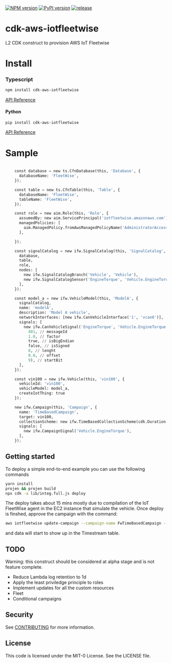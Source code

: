 [![NPM version](https://badge.fury.io/js/cdk-aws-iotfleetwise.svg)](https://badge.fury.io/js/cdk-aws-iotfleetwise)
[![PyPI version](https://badge.fury.io/py/cdk-aws-iotfleetwise.svg)](https://badge.fury.io/py/cdk-aws-iotfleetwise)
[![release](https://github.com/aws-samples/cdk-aws-iotfleetwise/actions/workflows/release.yml/badge.svg)](https://github.com/aws-samples/cdk-aws-iotfleetwise/actions/workflows/release.yml)

# cdk-aws-iotfleetwise

L2 CDK construct to provision AWS IoT Fleetwise

# Install

### Typescript

```sh
npm install cdk-aws-iotfleetwise
```

[API Reference](doc/api-typescript.md)

#### Python

```sh
pip install cdk-aws-iotfleetwise
```

[API Reference](doc/api-python.md)

# Sample

```python

    const database = new ts.CfnDatabase(this, 'Database', {
      databaseName: 'FleetWise',
    });

    const table = new ts.CfnTable(this, 'Table', {
      databaseName: 'FleetWise',
      tableName: 'FleetWise',
    });

    const role = new aim.Role(this, 'Role', {
      assumedBy: new aim.ServicePrincipal('iotfleetwise.amazonaws.com'),
      managedPolicies: [
        aim.ManagedPolicy.fromAwsManagedPolicyName('AdministratorAccess'),
      ],

    });

    const signalCatalog = new ifw.SignalCatalog(this, 'SignalCatalog', {
      database,
      table,
      role,
      nodes: [
        new ifw.SignalCatalogBranch('Vehicle', 'Vehicle'),
        new ifw.SignalCatalogSensor('EngineTorque', 'Vehicle.EngineTorque', 'DOUBLE'),
      ],
    });

    const model_a = new ifw.VehicleModel(this, 'ModelA', {
      signalCatalog,
      name: 'modelA',
      description: 'Model A vehicle',
      networkInterfaces: [new ifw.CanVehicleInterface('1', 'vcan0')],
      signals: [
        new ifw.CanVehicleSignal('EngineTorque', 'Vehicle.EngineTorque', '1',
          401, // messageId
          1.0, // factor
          true, // isBigEndian
          false, // isSigned
          8, // lenght
          0.0, // offset
          9), // startBit
      ],
    });

    const vin100 = new ifw.Vehicle(this, 'vin100', {
      vehicleId: 'vin100',
      vehicleModel: model_a,
      createIotThing: true
    });

    new ifw.Campaign(this, 'Campaign', {
      name: 'TimeBasedCampaign',
      target: vin100,
      collectionScheme: new ifw.TimeBasedCollectionScheme(cdk.Duration.seconds(10)),
      signals: [
        new ifw.CampaignSignal('Vehicle.EngineTorque'),
      ],
    });
```

## Getting started

To deploy a simple end-to-end example you can use the following commands

```sh
yarn install
projen && projen build
npx cdk -a lib/integ.full.js deploy
```

The deploy takes about 15 mins mostly due to compilation of the IoT FleetWise agent in the
EC2 instance that simulate the vehicle. Once deploy is finshed, approve the campaign with the command:

```sh
aws iotfleetwise update-campaign --campaign-name FwTimeBasedCampaign --action APPROVE
```

and data will start to show up in the Timestream table.

## TODO

Warning: this construct should be considered at alpha stage and is not feature complete.

* Reduce Lambda log retention to 1d
* Apply the least priviledge principle to roles
* Implement updates for all the custom resources
* Fleet
* Conditional campaigns

## Security

See [CONTRIBUTING](CONTRIBUTING.md#security-issue-notifications) for more
information.

## License

This code is licensed under the MIT-0 License. See the LICENSE file.
